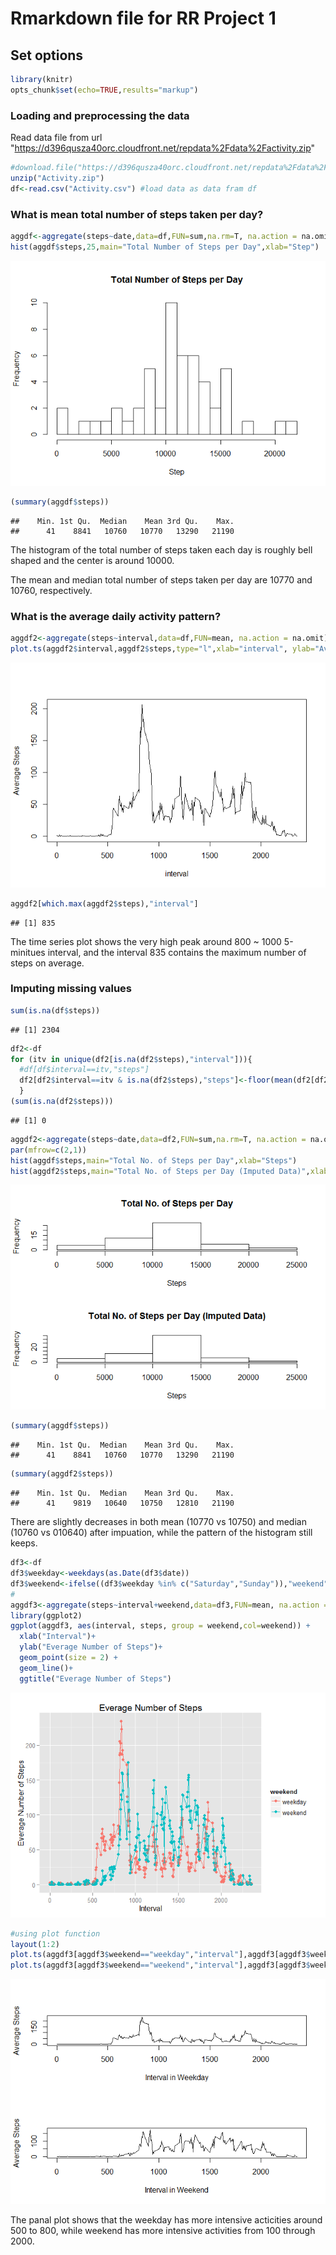 # Rmarkdown file for RR Project 1

## Set options

```r
library(knitr)
opts_chunk$set(echo=TRUE,results="markup")
```

### Loading and preprocessing the data
Read data file from url "https://d396qusza40orc.cloudfront.net/repdata%2Fdata%2Factivity.zip"


```r
#download.file("https://d396qusza40orc.cloudfront.net/repdata%2Fdata%2Factivity.zip", "./Activity.zip")
unzip("Activity.zip")
df<-read.csv("Activity.csv") #load data as data fram df
```

### What is mean total number of steps taken per day?

```r
aggdf<-aggregate(steps~date,data=df,FUN=sum,na.rm=T, na.action = na.omit)
hist(aggdf$steps,25,main="Total Number of Steps per Day",xlab="Step")
```

![](Rmarkdown4pr1_files/figure-html/unnamed-chunk-2-1.png) 

```r
(summary(aggdf$steps))
```

```
##    Min. 1st Qu.  Median    Mean 3rd Qu.    Max. 
##      41    8841   10760   10770   13290   21190
```

The histogram of the total number of steps taken each day is roughly bell shaped and the center is around 10000.

The mean and median total number of steps taken per day are 10770 and 10760, respectively.

### What is the average daily activity pattern?


```r
aggdf2<-aggregate(steps~interval,data=df,FUN=mean, na.action = na.omit)
plot.ts(aggdf2$interval,aggdf2$steps,type="l",xlab="interval", ylab="Average Steps")
```

![](Rmarkdown4pr1_files/figure-html/unnamed-chunk-3-1.png) 

```r
aggdf2[which.max(aggdf2$steps),"interval"]
```

```
## [1] 835
```

The time series plot shows the very high peak around 800 ~ 1000 5-minitues interval, and the interval 835 contains the maximum number of steps on average.

### Imputing missing values


```r
sum(is.na(df$steps))
```

```
## [1] 2304
```

```r
df2<-df
for (itv in unique(df2[is.na(df2$steps),"interval"])){
  #df[df$interval==itv,"steps"]
  df2[df2$interval==itv & is.na(df2$steps),"steps"]<-floor(mean(df2[df2$interval==itv,"steps"],na.rm=T))
  }
(sum(is.na(df2$steps)))
```

```
## [1] 0
```

```r
aggdf2<-aggregate(steps~date,data=df2,FUN=sum,na.rm=T, na.action = na.omit)
par(mfrow=c(2,1))
hist(aggdf$steps,main="Total No. of Steps per Day",xlab="Steps")
hist(aggdf2$steps,main="Total No. of Steps per Day (Imputed Data)",xlab="Steps")
```

![](Rmarkdown4pr1_files/figure-html/unnamed-chunk-4-1.png) 

```r
(summary(aggdf$steps))
```

```
##    Min. 1st Qu.  Median    Mean 3rd Qu.    Max. 
##      41    8841   10760   10770   13290   21190
```

```r
(summary(aggdf2$steps))
```

```
##    Min. 1st Qu.  Median    Mean 3rd Qu.    Max. 
##      41    9819   10640   10750   12810   21190
```


There are slightly decreases in both mean (10770 vs 10750) and median (10760 vs 010640) after impuation, while the pattern of the histogram still keeps.


```r
df3<-df
df3$weekday<-weekdays(as.Date(df3$date))
df3$weekend<-ifelse((df3$weekday %in% c("Saturday","Sunday")),"weekend","weekday")
#
aggdf3<-aggregate(steps~interval+weekend,data=df3,FUN=mean, na.action = na.omit)
library(ggplot2)
ggplot(aggdf3, aes(interval, steps, group = weekend,col=weekend)) +
  xlab("Interval")+
  ylab("Everage Number of Steps")+
  geom_point(size = 2) +
  geom_line()+
  ggtitle("Everage Number of Steps")
```

![](Rmarkdown4pr1_files/figure-html/unnamed-chunk-5-1.png) 

```r
#using plot function
layout(1:2)
plot.ts(aggdf3[aggdf3$weekend=="weekday","interval"],aggdf3[aggdf3$weekend=="weekday","steps"],type="l",xlab="Interval in Weekday", ylab="Average Steps")
plot.ts(aggdf3[aggdf3$weekend=="weekend","interval"],aggdf3[aggdf3$weekend=="weekend","steps"],type="l",xlab="Interval in Weekend", ylab="Average Steps")
```

![](Rmarkdown4pr1_files/figure-html/unnamed-chunk-5-2.png) 


The panal plot shows that the weekday has more intensive acticities around 500 to 800, while weekend has more intensive activities from 100 through 2000.

